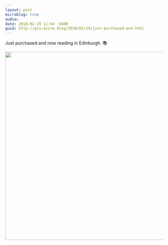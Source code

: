 ```yaml
---
layout: post
microblog: true
audio: 
date: 2018-02-19 11:54 -0400
guid: http://gio.micro.blog/2018/02/19/just-purchased-and.html
---
```

Just purchased and now reading in Edinburgh. 📚

<img src="http://microblog.stevegio.net/uploads/2018/b96d79abc1.jpg" width="600" height="600" />
